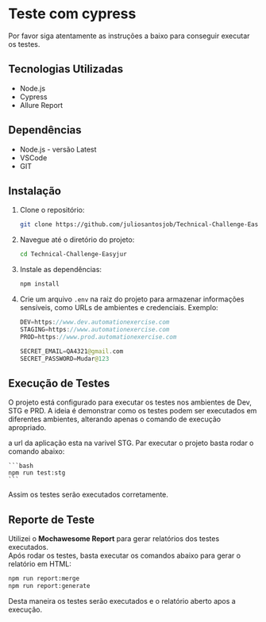 # Teste com cypress

Por favor siga atentamente as instruções a baixo para conseguir executar os testes.

## Tecnologias Utilizadas
- Node.js
- Cypress
- Allure Report

## Dependências
- Node.js - versão Latest
- VSCode 
- GIT

## Instalação

1. Clone o repositório:
   ```bash
   git clone https://github.com/juliosantosjob/Technical-Challenge-Easyjur.git
   ```

2. Navegue até o diretório do projeto:
   ```bash
   cd Technical-Challenge-Easyjur
   ```

3. Instale as dependências:
   ```bash
   npm install
   ```

4. Crie um arquivo `.env` na raiz do projeto para armazenar informações sensíveis, como URLs de ambientes e credenciais. Exemplo:

    ```kotlin
    DEV=https://www.dev.automationexercise.com
    STAGING=https://www.automationexercise.com
    PROD=https://www.prod.automationexercise.com

    SECRET_EMAIL=QA4321@gmail.com
    SECRET_PASSWORD=Mudar@123
    ```

## Execução de Testes

O projeto está configurado para executar os testes nos ambientes de Dev, STG e PRD. A ideia é demonstrar como os testes podem ser executados em diferentes ambientes, alterando apenas o comando de execução apropriado.

a url da aplicação esta na varivel STG. Par executar o projeto basta rodar o comando abaixo:

    ```bash
    npm run test:stg
    ```

Assim os testes serão executados corretamente.

## Reporte de Teste

Utilizei o **Mochawesome Report** para gerar relatórios dos testes executados.  
Após rodar os testes, basta executar os comandos abaixo para gerar o relatório em HTML:

```bash
npm run report:merge
npm run report:generate
```

Desta maneira os testes serão executados e o relatório aberto apos a execução.
